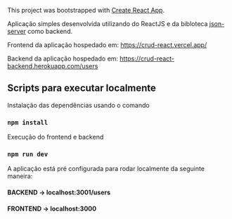 This project was bootstrapped with [Create React App](https://github.com/facebook/create-react-app).

Aplicação simples desenvolvida utilizando do ReactJS e da bibloteca [json-server](https://github.com/typicode/json-server) como backend.

Frontend da aplicação hospedado em: https://crud-react.vercel.app/

Backend da aplicação hospedado em: https://crud-react-backend.herokuapp.com/users

## Scripts para executar localmente

Instalação das dependências usando o comando

### `npm install`

Execução do frontend e backend

### `npm run dev`

A aplicação está pré configurada para rodar localmente da seguinte maneira:

#### BACKEND -> localhost:3001/users
#### FRONTEND -> localhost:3000

